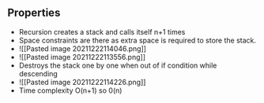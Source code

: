 ## Properties
- Recursion creates a stack and calls itself n+1 times 
- Space constraints are there as extra space is required to store the stack.
- ![[Pasted image 20211222114046.png]]
- ![[Pasted image 20211222113556.png]]
- Destroys the stack one by one when out of if condition while descending 
- ![[Pasted image 20211222114226.png]]
- Time complexity O(n+1) so 0(n) 